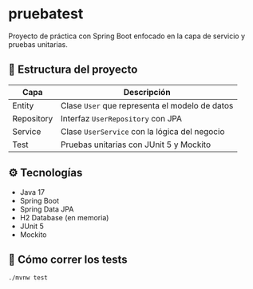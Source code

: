 # pruebatest

Proyecto de práctica con Spring Boot enfocado en la capa de servicio y pruebas unitarias.

## 🧩 Estructura del proyecto

| Capa       | Descripción                                     |
|------------|-------------------------------------------------|
| Entity     | Clase `User` que representa el modelo de datos  |
| Repository | Interfaz `UserRepository` con JPA               |
| Service    | Clase `UserService` con la lógica del negocio   |
| Test       | Pruebas unitarias con JUnit 5 y Mockito         |

## ⚙️ Tecnologías

- Java 17
- Spring Boot
- Spring Data JPA
- H2 Database (en memoria)
- JUnit 5
- Mockito

## 🧪 Cómo correr los tests

```bash
./mvnw test
